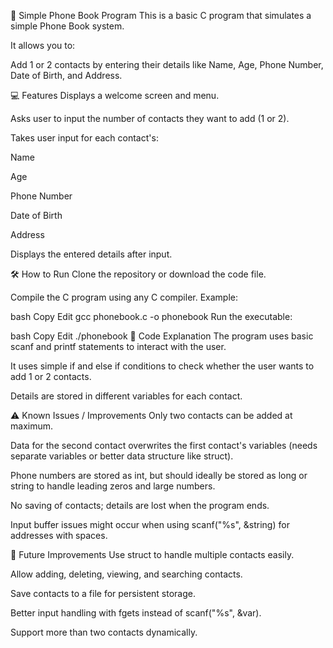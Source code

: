 📖 Simple Phone Book Program
This is a basic C program that simulates a simple Phone Book system.

It allows you to:

Add 1 or 2 contacts by entering their details like Name, Age, Phone Number, Date of Birth, and Address.

💻 Features
Displays a welcome screen and menu.

Asks user to input the number of contacts they want to add (1 or 2).

Takes user input for each contact's:

Name

Age

Phone Number

Date of Birth

Address

Displays the entered details after input.

🛠️ How to Run
Clone the repository or download the code file.

Compile the C program using any C compiler. Example:

bash
Copy
Edit
gcc phonebook.c -o phonebook
Run the executable:

bash
Copy
Edit
./phonebook
📝 Code Explanation
The program uses basic scanf and printf statements to interact with the user.

It uses simple if and else if conditions to check whether the user wants to add 1 or 2 contacts.

Details are stored in different variables for each contact.

⚠️ Known Issues / Improvements
Only two contacts can be added at maximum.

Data for the second contact overwrites the first contact's variables (needs separate variables or better data structure like struct).

Phone numbers are stored as int, but should ideally be stored as long or string to handle leading zeros and large numbers.

No saving of contacts; details are lost when the program ends.

Input buffer issues might occur when using scanf("%s", &string) for addresses with spaces.

🚀 Future Improvements
Use struct to handle multiple contacts easily.

Allow adding, deleting, viewing, and searching contacts.

Save contacts to a file for persistent storage.

Better input handling with fgets instead of scanf("%s", &var).

Support more than two contacts dynamically.
